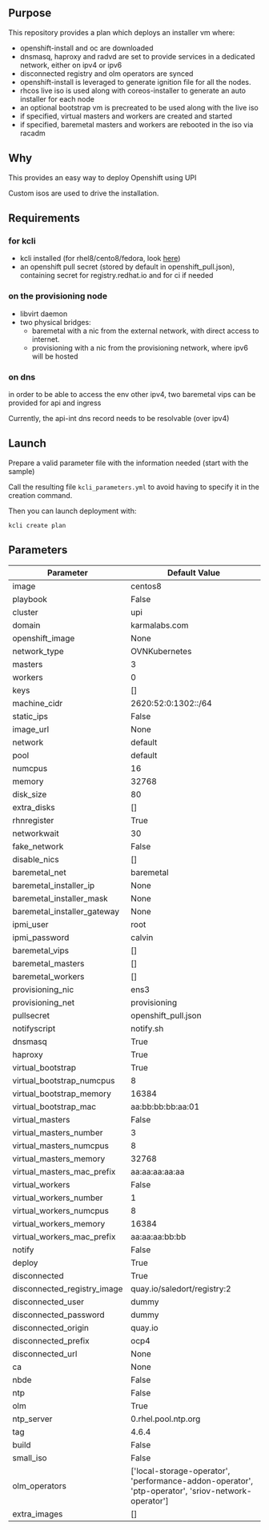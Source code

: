 ## Purpose

This repository provides a plan which deploys an installer vm where:
- openshift-install and oc are downloaded
- dnsmasq, haproxy and radvd are set to provide services in a dedicated network, either on ipv4 or ipv6
- disconnected registry and olm operators are synced
- openshift-install is leveraged to generate ignition file for all the nodes.
- rhcos live iso is used along with coreos-installer to generate an auto installer for each node
- an optional bootstrap vm is precreated to be used along with the live iso
- if specified, virtual masters and workers are created and started
- if specified, baremetal masters and workers are rebooted in the iso via racadm

## Why

This provides an easy way to deploy Openshift using UPI

Custom isos are used to drive the installation.

## Requirements

### for kcli

- kcli installed (for rhel8/cento8/fedora, look [here](https://kcli.readthedocs.io/en/latest/#package-install-method))
- an openshift pull secret (stored by default in openshift_pull.json), containing secret for registry.redhat.io and for ci if needed

### on the provisioning node

- libvirt daemon
- two physical bridges:
    - baremetal with a nic from the external network, with direct access to internet.
    - provisioning with a nic from the provisioning network, where ipv6 will be hosted

### on dns

in order to be able to access the env other ipv4, two baremetal vips can be provided for api and ingress

Currently, the api-int dns record needs to be resolvable (over ipv4)

## Launch

Prepare a valid parameter file with the information needed (start with the sample)

Call the resulting file `kcli_parameters.yml` to avoid having to specify it in the creation command.

Then you can launch deployment with:

```
kcli create plan
```

## Parameters

|Parameter                  |Default Value                                                                                     |
|---------------------------|--------------------------------------------------------------------------------------------------|
|image                      |centos8                                                                                           |
|playbook                   |False                                                                                             |
|cluster                    |upi                                                                                               |
|domain                     |karmalabs.com                                                                                     |
|openshift_image            |None                                                                                              |
|network_type               |OVNKubernetes                                                                                     |
|masters                    |3                                                                                                 |
|workers                    |0                                                                                                 |
|keys                       |[]                                                                                                |
|machine_cidr               |2620:52:0:1302::/64                                                                               |
|static_ips                 |False                                                                                             |
|image_url                  |None                                                                                              |
|network                    |default                                                                                           |
|pool                       |default                                                                                           |
|numcpus                    |16                                                                                                |
|memory                     |32768                                                                                             |
|disk_size                  |80                                                                                                |
|extra_disks                |[]                                                                                                |
|rhnregister                |True                                                                                              |
|networkwait                |30                                                                                                |
|fake_network               |False                                                                                             |
|disable_nics               |[]                                                                                                |
|baremetal_net              |baremetal                                                                                         |
|baremetal_installer_ip     |None                                                                                              |
|baremetal_installer_mask   |None                                                                                              |
|baremetal_installer_gateway|None                                                                                              |
|ipmi_user                  |root                                                                                              |
|ipmi_password              |calvin                                                                                            |
|baremetal_vips             |[]                                                                                                |
|baremetal_masters          |[]                                                                                                |
|baremetal_workers          |[]                                                                                                |
|provisioning_nic           |ens3                                                                                              |
|provisioning_net           |provisioning                                                                                      |
|pullsecret                 |openshift_pull.json                                                                               |
|notifyscript               |notify.sh                                                                                         |
|dnsmasq                    |True                                                                                              |
|haproxy                    |True                                                                                              |
|virtual_bootstrap          |True                                                                                              |
|virtual_bootstrap_numcpus  |8                                                                                                 |
|virtual_bootstrap_memory   |16384                                                                                             |
|virtual_bootstrap_mac      |aa:bb:bb:bb:aa:01                                                                                 |
|virtual_masters            |False                                                                                             |
|virtual_masters_number     |3                                                                                                 |
|virtual_masters_numcpus    |8                                                                                                 |
|virtual_masters_memory     |32768                                                                                             |
|virtual_masters_mac_prefix |aa:aa:aa:aa:aa                                                                                    |
|virtual_workers            |False                                                                                             |
|virtual_workers_number     |1                                                                                                 |
|virtual_workers_numcpus    |8                                                                                                 |
|virtual_workers_memory     |16384                                                                                             |
|virtual_workers_mac_prefix |aa:aa:aa:bb:bb                                                                                    |
|notify                     |False                                                                                             |
|deploy                     |True                                                                                              |
|disconnected               |True                                                                                              |
|disconnected_registry_image|quay.io/saledort/registry:2                                                                       |
|disconnected_user          |dummy                                                                                             |
|disconnected_password      |dummy                                                                                             |
|disconnected_origin        |quay.io                                                                                           |
|disconnected_prefix        |ocp4                                                                                              |
|disconnected_url           |None                                                                                              |
|ca                         |None                                                                                              |
|nbde                       |False                                                                                             |
|ntp                        |False                                                                                             |
|olm                        |True                                                                                              |
|ntp_server                 |0.rhel.pool.ntp.org                                                                               |
|tag                        |4.6.4                                                                                             |
|build                      |False                                                                                             |
|small_iso                  |False                                                                                             |
|olm_operators              |['local-storage-operator', 'performance-addon-operator', 'ptp-operator', 'sriov-network-operator']|
|extra_images               |[]                                                                                                |
